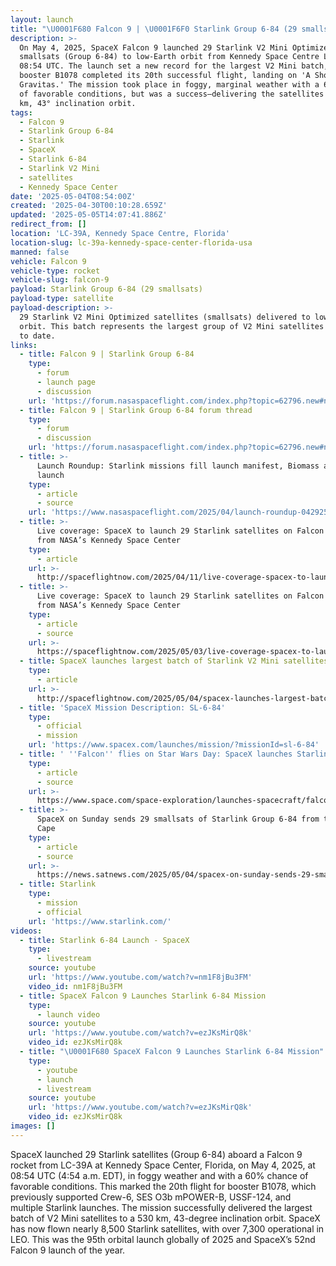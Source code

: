 ```yaml
---
layout: launch
title: "\U0001F680 Falcon 9 | \U0001F6F0 Starlink Group 6-84 (29 smallsats)"
description: >-
  On May 4, 2025, SpaceX Falcon 9 launched 29 Starlink V2 Mini Optimized
  smallsats (Group 6-84) to low-Earth orbit from Kennedy Space Centre LC-39A at
  08:54 UTC. The launch set a new record for the largest V2 Mini batch, and
  booster B1078 completed its 20th successful flight, landing on 'A Shortfall of
  Gravitas.' The mission took place in foggy, marginal weather with a 60% chance
  of favorable conditions, but was a success—delivering the satellites to a 530
  km, 43° inclination orbit.
tags:
  - Falcon 9
  - Starlink Group 6-84
  - Starlink
  - SpaceX
  - Starlink 6-84
  - Starlink V2 Mini
  - satellites
  - Kennedy Space Center
date: '2025-05-04T08:54:00Z'
created: '2025-04-30T00:10:28.659Z'
updated: '2025-05-05T14:07:41.886Z'
redirect_from: []
location: 'LC-39A, Kennedy Space Centre, Florida'
location-slug: lc-39a-kennedy-space-center-florida-usa
manned: false
vehicle: Falcon 9
vehicle-type: rocket
vehicle-slug: falcon-9
payload: Starlink Group 6-84 (29 smallsats)
payload-type: satellite
payload-description: >-
  29 Starlink V2 Mini Optimized satellites (smallsats) delivered to low Earth
  orbit. This batch represents the largest group of V2 Mini satellites launched
  to date.
links:
  - title: Falcon 9 | Starlink Group 6-84
    type:
      - forum
      - launch page
      - discussion
    url: 'https://forum.nasaspaceflight.com/index.php?topic=62796.new#new'
  - title: Falcon 9 | Starlink Group 6-84 forum thread
    type:
      - forum
      - discussion
    url: 'https://forum.nasaspaceflight.com/index.php?topic=62796.new#new'
  - title: >-
      Launch Roundup: Starlink missions fill launch manifest, Biomass and Alpha
      launch
    type:
      - article
      - source
    url: 'https://www.nasaspaceflight.com/2025/04/launch-roundup-042925/'
  - title: >-
      Live coverage: SpaceX to launch 29 Starlink satellites on Falcon 9 rocket
      from NASA’s Kennedy Space Center
    type:
      - article
    url: >-
      http://spaceflightnow.com/2025/04/11/live-coverage-spacex-to-launch-29-starlink-satellites-on-falcon-9-rocket-from-nasas-kennedy-space-center/
  - title: >-
      Live coverage: SpaceX to launch 29 Starlink satellites on Falcon 9 rocket
      from NASA’s Kennedy Space Center
    type:
      - article
      - source
    url: >-
      https://spaceflightnow.com/2025/05/03/live-coverage-spacex-to-launch-29-starlink-satellites-on-falcon-9-rocket-from-nasas-kennedy-space-cente/
  - title: SpaceX launches largest batch of Starlink V2 Mini satellites to date
    type:
      - article
    url: >-
      http://spaceflightnow.com/2025/05/04/spacex-launches-largest-batch-of-starlink-v2-mini-satellites-to-date/
  - title: 'SpaceX Mission Description: SL-6-84'
    type:
      - official
      - mission
    url: 'https://www.spacex.com/launches/mission/?missionId=sl-6-84'
  - title: ' ''Falcon'' flies on Star Wars Day: SpaceX launches Starlink satellites from Florida (photos) '
    type:
      - article
      - source
    url: >-
      https://www.space.com/space-exploration/launches-spacecraft/falcon-flies-on-star-wars-day-spacex-launches-starlink-satellites-from-florida-photos
  - title: >-
      SpaceX on Sunday sends 29 smallsats of Starlink Group 6-84 from the foggy
      Cape
    type:
      - article
      - source
    url: >-
      https://news.satnews.com/2025/05/04/spacex-on-sunday-sends-29-smallsats-of-starlink-group-6-84-from-the-foggy-cape/
  - title: Starlink
    type:
      - mission
      - official
    url: 'https://www.starlink.com/'
videos:
  - title: Starlink 6-84 Launch - SpaceX
    type:
      - livestream
    source: youtube
    url: 'https://www.youtube.com/watch?v=nm1F8jBu3FM'
    video_id: nm1F8jBu3FM
  - title: SpaceX Falcon 9 Launches Starlink 6-84 Mission
    type:
      - launch video
    source: youtube
    url: 'https://www.youtube.com/watch?v=ezJKsMirQ8k'
    video_id: ezJKsMirQ8k
  - title: "\U0001F680 SpaceX Falcon 9 Launches Starlink 6-84 Mission"
    type:
      - youtube
      - launch
      - livestream
    source: youtube
    url: 'https://www.youtube.com/watch?v=ezJKsMirQ8k'
    video_id: ezJKsMirQ8k
images: []
---
```

SpaceX launched 29 Starlink satellites (Group 6-84) aboard a Falcon 9 rocket from LC-39A at Kennedy Space Center, Florida, on May 4, 2025, at 08:54 UTC (4:54 a.m. EDT), in foggy weather and with a 60% chance of favorable conditions. This marked the 20th flight for booster B1078, which previously supported Crew-6, SES O3b mPOWER-B, USSF-124, and multiple Starlink launches. The mission successfully delivered the largest batch of V2 Mini satellites to a 530 km, 43-degree inclination orbit. SpaceX has now flown nearly 8,500 Starlink satellites, with over 7,300 operational in LEO. This was the 95th orbital launch globally of 2025 and SpaceX’s 52nd Falcon 9 launch of the year.

